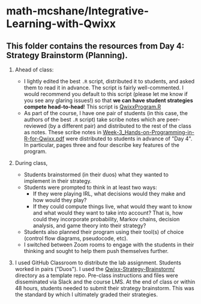 # math-mcshane/Integrative-Learning-with-Qwixx

## This folder contains the resources from **Day 4: Strategy Brainstorm (Planning)**. 

1. Ahead of class:
	* I lightly edited the best `.R` script, distributed it to students, and asked them to read it in advance. The script is fairly well-commented. I would recommend you default to this script (please let me know if you see any glaring issues!) so that **we can have student strategies compete head-to-head**! This script is [QwixxProgram.R](./Qwixx-Strategy-Brainstorm/QwixxProgram.R)
	* As part of the course, I have one pair of students (in this case, the authors of the best `.R` script) take scribe notes which are peer-reviewed (by a different pair) and distributed to the rest of the class as notes. These scribe notes in [Week-3_Hands-on-Programming-in-R-for-Qwixx.pdf](./Week-3_Hands-on-Programming-in-R-for-Qwixx.pdf) were distributed to students in advance of "Day 4". In particular, pages three and four describe key features of the program. 

2. During class, 
	* Students brainstormed (in their duos) what they wanted to implement in their strategy. 
	* Students were prompted to think in at least two ways: 
		* If they were playing IRL, what decisions would they make and how would they play?
		* If they could compute things live, what would they want to know and what would they want to take into account? That is, how could they incorporate probability, Markov chains, decision analysis, and game theory into their strategy?
	* Students also planned their program using their tool(s) of choice (control flow diagrams, pseudocode, etc). 
	* I switched between Zoom rooms to engage with the students in their thinking and sought to help them push themselves further. 

3. I used GitHub Classroom to distribute the lab assignment. Students worked in pairs ("Duos"). I used the [Qwixx-Strategy-Brainstorm/](./Qwixx-Strategy-Brainstorm/) directory as a template repo. Pre-class instructions and files were disseminated via Slack and the course LMS. At the end of class or within 48 hours, students needed to submit their strategy brainstorm. This was the standard by which I ultimately graded their strategies. 
